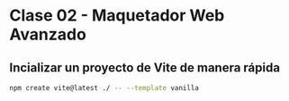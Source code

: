 # Clase 02 - Maquetador Web Avanzado

## Incializar un proyecto de Vite de manera rápida

```sh
npm create vite@latest ./ -- --template vanilla
```

